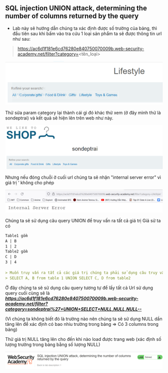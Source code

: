 ## SQL injection UNION attack, determining the number of columns returned by the query
- Lab này sẽ hướng dẫn chúng ta xác định được số trường của bảng, thì đầu tiên sau khi bấm vào tra cứu 1 loại sản phẩm ta sẽ được thông tin url như sau:

> https://ac6d1f181e6cd76280e840750070009b.web-security-academy.net/filter?category=<tên_loại>

![](imgs/1.png?raw=true)

Thử sửa param category lại thành cái gì đó khác thử xem (ở đây mình thử là sondeptrai) và kết quả sẽ hiện lên trên web như này.

![](imgs/2.png?raw=true)

Nhưng nếu đóng chuỗi ở cuối url chúng ta sẽ nhận "internal server error" vì giá trị ‘ không cho phép

![](imgs/3.png?raw=true)

Chúng ta sẽ sử dụng câu query UNION để truy vấn ra tất cả giá trị
Giả sử ta có

```markdown
Table1 gồm
A | B
1 | 2
Table2 gồm
C | D
3 | 4

> Muốn truy vấn ra tất cả các giá trị chúng ta phải sử dụng câu truy vấn như sau:
> SELECT A, B from table 1 UNION SELECT C, D from table2
```

Ở đây chúng ta sẽ sử dụng câu query tương tự để lấy tất cả
Url sử dụng query cuối cùng sẽ là ***https://ac6d1f181e6cd76280e840750070009b.web-security-academy.net/filter?category=sondeptrai%27+UNION+SELECT+NULL,NULL,NULL--***

(Vì chúng ta không biết đó là trường nào nên chúng ta sẽ sử dụng NULL dần tăng lên để xác định có bao nhiu trường trong bảng => Có 3 columns trong bảng)

Thử giá trị NULL tăng lên cho đến khi nào load được trang web (xác định số lượng trường trong bảng bằng số lượng NULL)

![](imgs/4.png?raw=true)
